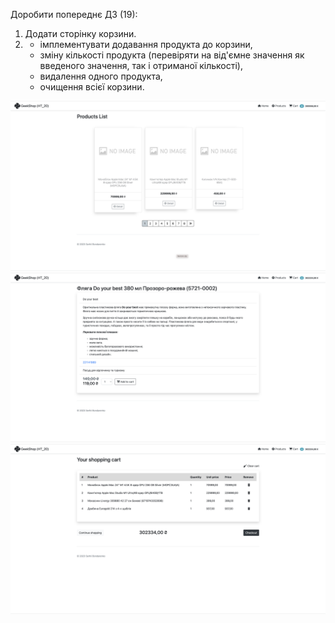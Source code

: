 Доробити попереднє ДЗ (19):
1. Додати сторінку корзини.
2. 
   * імплементувати додавання продукта до корзини,
   * зміну кількості продукта (перевіряти на від'ємне значення як введеного значення, так і отриманої кількості),
   * видалення одного продукта,
   * очищення всієї корзини.

![products](docs/img/products.png)
![product-detail](docs/img/product_detail.png)
![cart](docs/img/cart.png)
